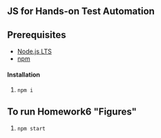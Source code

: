 ## JS for Hands-on Test Automation

## Prerequisites
* [Node.js LTS](https://nodejs.org/ "nodejs.org")
* [npm](https://www.npmjs.com/ "https://www.npmjs.com/")

#### Installation
1. `npm i`

## To run Homework6 "Figures"
1. `npm start`